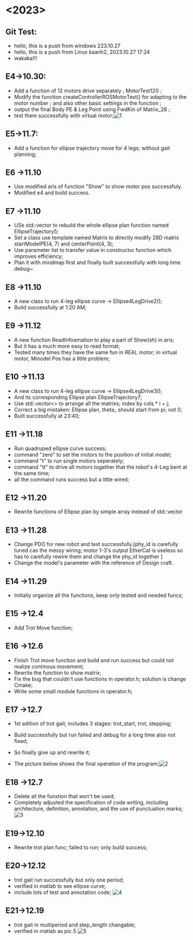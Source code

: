# <2023>
## Git Test:
* hello, this is a push from windows 223.10.27
* hello, this is a push from Linux kaanh2, 2023.10.27 17:24
* wakaka!!!

## E4->10.30:
* Add a function of 12 motors drive separately ; MotorTest12() ;
* Modify the function createControllerROSMotorTest() for adapting to the motor number ; and also other basic settings in the function ;
* output the final Body PE & Leg Point using FwdKin of Matrix_28 ;
* test them successfully with virtual motor;![1](pic/1.png)

## E5->11.7:
* Add a function for ellipse trajectory move for 4 legs; without gait planning;

## E6 ->11.10
* Use modified aris of function "Show" to show motor pos successfuly.
* Modified e4 and build success.

## E7 ->11.10
* USe std::vector to rebuild the whole ellipse plan function named EllipseTrajectory5; 
* Set a class use template named Matrix to directly modify 28D matrix startModelPE(4, 7) and centerPoint(4, 3);
* Use parameter list to transfer value in constructor function which improves efficiency;
* Plan it with mindmap first and finally  built successfully  with long time debug~

## E8 ->11.10
* A  new class to run  4-leg ellipse curve -> Ellipse4LegDrive2();
* Build successfully at 1:20 AM;

## E9 ->11.12
* A new function ReadInfoemation to play a part of Show(sh) in aris;
* But it has a much more easy to read format;
* Tested many times they have the same fun in REAL motor; in virtual motor, Mmodel Pos has a little problem;


## E10 ->11.13
* A new class to run  4-leg ellipse curve -> Ellipse4LegDrive3();
* And its corresponding Ellipse plan EllipseTrajectory7;
* Use std::vector<>  to arrange all the matrixs; index by cols * i + j;
* Correct a big mistaken: Ellipse plan, theta_ should start from pi; not 0;
* Built successfully at 23:40;

## E11 ->11.18
* Run quadruped ellipse curve success;
* command "zero" to set the motors to the position of initial model;
* command "t" to run single motors seperately;
* command "tt" to drive all  motors together that the robot's 4-Leg bent at the same time;
* all the command runs success but a little wired;

## E12 ->11.20
* Rewrite functions of Ellipse plan by simple array instead of std::vector

## E13 ->11.28
* Change PDO for new robot and test successfully.[phy_id is carefully tuned cas the messy wiring; motor 1-3's output EtherCat is useless so has to carefully rewire them and change the phy_id together ]
* Change the model's parameter with the reference of Design craft.

## E14 ->11.29
* Initially organize all the functions, keep only tested and needed funcs;

## E15 ->12.4
* Add Trot Move function;

## E16 ->12.6
* Finish Trot move function and build and run success but could not realize continous movement;
* Rewrite the function to show matrix;
* Fix the bug that couldn't use functions in operator.h; solution is change Cmake;
* Write some small module functions in operator.h;

## E17 ->12.7
* 1st edition of trot gait; includes 3 stages: trot_start, trot, stepping;

* Build successfully but run failed and debug for a long time also not fixed;

* So finally give up and rewrite it;

* The picture below shows the final operation of the program;![2](pic/2.png)

## E18 ->12.7
* Delete all the funxtion that won't be used;
* Completely adjusted the specification of code writing, including architecture, definition, annotation, and the use of punctuation marks;
![3](pic/3.png)

## E19->12.10
* Rewrite trot plan func; failed to run; only build success;

## E20->12.12
* trot gait run successfully but only one period;
* verified in matlab to see ellipse curve;
* include lots of test and annotation code;
![4](pic/4.png)

## E21->12.19
* trot gait in multiperiod and step_length changable;
* verified in matlab as pic.5
![5](pic/5.png)

